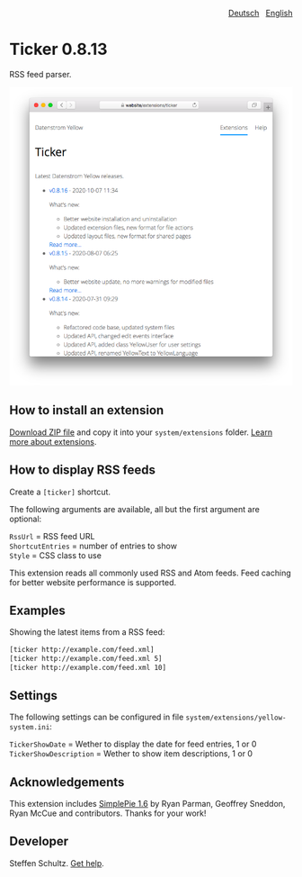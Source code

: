 <p align="right"><a href="README-de.md">Deutsch</a> &nbsp; <a href="README.md">English</a></p>

# Ticker 0.8.13

RSS feed parser.

<p align="center"><img src="SCREENSHOT.png?raw=true" alt="Screenshot"></p>

## How to install an extension

[Download ZIP file](https://github.com/schulle4u/yellow-extensions-schulle4u/raw/main/downloads/ticker.zip) and copy it into your `system/extensions` folder. [Learn more about extensions](https://github.com/annaesvensson/yellow-update).

## How to display RSS feeds

Create a `[ticker]` shortcut.

The following arguments are available, all but the first argument are optional:

`RssUrl` = RSS feed URL  
`ShortcutEntries` = number of entries to show  
`Style` = CSS class to use  

This extension reads all commonly used RSS and Atom feeds. Feed caching for better website performance is supported. 

## Examples

Showing the latest items from a RSS feed:

    [ticker http://example.com/feed.xml]
    [ticker http://example.com/feed.xml 5]
    [ticker http://example.com/feed.xml 10]

## Settings

The following settings can be configured in file `system/extensions/yellow-system.ini`: 

`TickerShowDate` = Wether to display the date for feed entries, 1 or 0  
`TickerShowDescription` = Wether to show item descriptions, 1 or 0  

## Acknowledgements

This extension includes [SimplePie 1.6](http://simplepie.org/) by Ryan Parman, Geoffrey Sneddon, Ryan McCue and contributors. Thanks for your work!

## Developer

Steffen Schultz. [Get help](https://datenstrom.se/yellow/help/).
